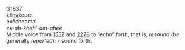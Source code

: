<body>
  <p>G1837<br>  ἐξηχέομαι  <br> exēcheomai  <br><i>ex-ah-kheh‘-om-ahee </i><br>Middle voice from <a href="g1537.htm">1537</a> and <a href="g2278.htm">2278</a>  to “echo” <i>forth</i>, that is, <i>resound</i> (<i>be</i> generally <i>reported</i>): - sound forth.<br></p>
 </body>